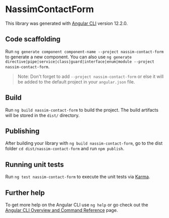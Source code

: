 # NassimContactForm

This library was generated with [Angular CLI](https://github.com/angular/angular-cli) version 12.2.0.

## Code scaffolding

Run `ng generate component component-name --project nassim-contact-form` to generate a new component. You can also use `ng generate directive|pipe|service|class|guard|interface|enum|module --project nassim-contact-form`.
> Note: Don't forget to add `--project nassim-contact-form` or else it will be added to the default project in your `angular.json` file. 

## Build

Run `ng build nassim-contact-form` to build the project. The build artifacts will be stored in the `dist/` directory.

## Publishing

After building your library with `ng build nassim-contact-form`, go to the dist folder `cd dist/nassim-contact-form` and run `npm publish`.

## Running unit tests

Run `ng test nassim-contact-form` to execute the unit tests via [Karma](https://karma-runner.github.io).

## Further help

To get more help on the Angular CLI use `ng help` or go check out the [Angular CLI Overview and Command Reference](https://angular.io/cli) page.
